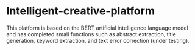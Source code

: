 # Intelligent-creative-platform
This platform is based on the BERT artificial intelligence language model and has completed small functions such as abstract extraction, title generation, keyword extraction, and text error correction (under testing).
